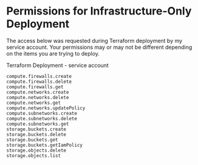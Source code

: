 # Permissions for Infrastructure-Only Deployment

The access below was requested during Terraform deployment by my service account. Your permissions may or may not be different depending on the items you are trying to deploy.

Terraform Deployment - service account
```
compute.firewalls.create
compute.firewalls.delete
compute.firewalls.get
compute.networks.create
compute.networks.delete
compute.networks.get
compute.networks.updatePolicy
compute.subnetworks.create
compute.subnetworks.delete
compute.subnetworks.get
storage.buckets.create
storage.buckets.delete
storage.buckets.get
storage.buckets.getIamPolicy
storage.objects.delete
storage.objects.list
```